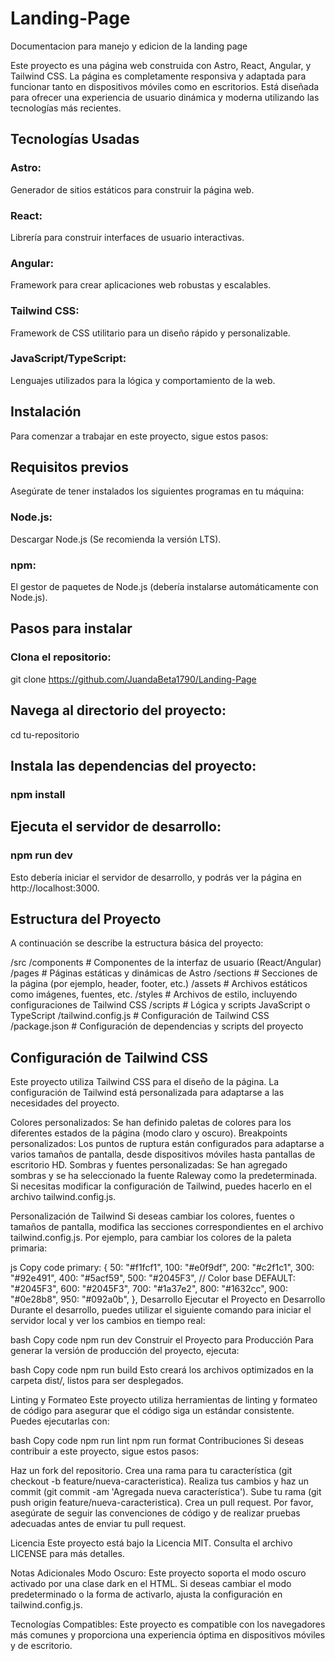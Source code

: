 # Landing-Page
Documentacion para manejo y edicion de la landing page

Este proyecto es una página web construida con Astro, React, Angular, y Tailwind CSS. La página es completamente responsiva y adaptada para funcionar tanto en dispositivos móviles como en escritorios. Está diseñada para ofrecer una experiencia de usuario dinámica y moderna utilizando las tecnologías más recientes.

## Tecnologías Usadas
### Astro: 
Generador de sitios estáticos para construir la página web.
### React: 
Librería para construir interfaces de usuario interactivas.
### Angular: 
Framework para crear aplicaciones web robustas y escalables.
### Tailwind CSS: 
Framework de CSS utilitario para un diseño rápido y personalizable.
### JavaScript/TypeScript: 
Lenguajes utilizados para la lógica y comportamiento de la web.

## Instalación
Para comenzar a trabajar en este proyecto, sigue estos pasos:

## Requisitos previos
Asegúrate de tener instalados los siguientes programas en tu máquina:

### Node.js: 
Descargar Node.js (Se recomienda la versión LTS).
### npm:
El gestor de paquetes de Node.js (debería instalarse automáticamente con Node.js).

## Pasos para instalar

### Clona el repositorio:

git clone https://github.com/JuandaBeta1790/Landing-Page

## Navega al directorio del proyecto:

cd tu-repositorio

## Instala las dependencias del proyecto:
### npm install

## Ejecuta el servidor de desarrollo:

### npm run dev
Esto debería iniciar el servidor de desarrollo, y podrás ver la página en http://localhost:3000.

## Estructura del Proyecto
A continuación se describe la estructura básica del proyecto:


/src
  /components         # Componentes de la interfaz de usuario (React/Angular)
  /pages              # Páginas estáticas y dinámicas de Astro
    /sections         # Secciones de la página (por ejemplo, header, footer, etc.)
      /assets          # Archivos estáticos como imágenes, fuentes, etc.
  /styles             # Archivos de estilo, incluyendo configuraciones de Tailwind CSS
  /scripts            # Lógica y scripts JavaScript o TypeScript
/tailwind.config.js   # Configuración de Tailwind CSS
/package.json         # Configuración de dependencias y scripts del proyecto



## Configuración de Tailwind CSS
Este proyecto utiliza Tailwind CSS para el diseño de la página. La configuración de Tailwind está personalizada para adaptarse a las necesidades del proyecto.

Colores personalizados: Se han definido paletas de colores para los diferentes estados de la página (modo claro y oscuro).
Breakpoints personalizados: Los puntos de ruptura están configurados para adaptarse a varios tamaños de pantalla, desde dispositivos móviles hasta pantallas de escritorio HD.
Sombras y fuentes personalizadas: Se han agregado sombras y se ha seleccionado la fuente Raleway como la predeterminada.
Si necesitas modificar la configuración de Tailwind, puedes hacerlo en el archivo tailwind.config.js.

Personalización de Tailwind
Si deseas cambiar los colores, fuentes o tamaños de pantalla, modifica las secciones correspondientes en el archivo tailwind.config.js. Por ejemplo, para cambiar los colores de la paleta primaria:

js
Copy code
primary: {
    50: "#f1fcf1",
    100: "#e0f9df",
    200: "#c2f1c1",
    300: "#92e491",
    400: "#5acf59",
    500: "#2045F3",  // Color base
    DEFAULT: "#2045F3",
    600: "#2045F3",
    700: "#1a37e2",
    800: "#1632cc",
    900: "#0e28b8",
    950: "#092a0b",
},
Desarrollo
Ejecutar el Proyecto en Desarrollo
Durante el desarrollo, puedes utilizar el siguiente comando para iniciar el servidor local y ver los cambios en tiempo real:

bash
Copy code
npm run dev
Construir el Proyecto para Producción
Para generar la versión de producción del proyecto, ejecuta:

bash
Copy code
npm run build
Esto creará los archivos optimizados en la carpeta dist/, listos para ser desplegados.

Linting y Formateo
Este proyecto utiliza herramientas de linting y formateo de código para asegurar que el código siga un estándar consistente. Puedes ejecutarlas con:

bash
Copy code
npm run lint
npm run format
Contribuciones
Si deseas contribuir a este proyecto, sigue estos pasos:

Haz un fork del repositorio.
Crea una rama para tu característica (git checkout -b feature/nueva-caracteristica).
Realiza tus cambios y haz un commit (git commit -am 'Agregada nueva característica').
Sube tu rama (git push origin feature/nueva-caracteristica).
Crea un pull request.
Por favor, asegúrate de seguir las convenciones de código y de realizar pruebas adecuadas antes de enviar tu pull request.

Licencia
Este proyecto está bajo la Licencia MIT. Consulta el archivo LICENSE para más detalles.

Notas Adicionales
Modo Oscuro: Este proyecto soporta el modo oscuro activado por una clase dark en el HTML. Si deseas cambiar el modo predeterminado o la forma de activarlo, ajusta la configuración en tailwind.config.js.

Tecnologías Compatibles: Este proyecto es compatible con los navegadores más comunes y proporciona una experiencia óptima en dispositivos móviles y de escritorio.
